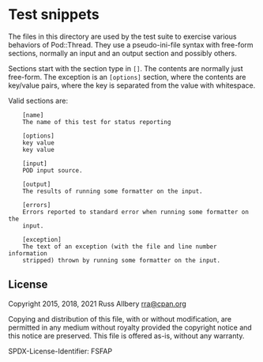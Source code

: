 # Test snippets

The files in this directory are used by the test suite to exercise various
behaviors of Pod::Thread.  They use a pseudo-ini-file syntax with
free-form sections, normally an input and an output section and possibly
others.

Sections start with the section type in `[]`.  The contents are normally
just free-form.  The exception is an `[options]` section, where the
contents are key/value pairs, where the key is separated from the value
with whitespace.

Valid sections are:

```
    [name]
    The name of this test for status reporting
    
    [options]
    key value
    key value
    
    [input]
    POD input source.
    
    [output]
    The results of running some formatter on the input.
    
    [errors]
    Errors reported to standard error when running some formatter on the
    input.
    
    [exception]
    The text of an exception (with the file and line number information
    stripped) thrown by running some formatter on the input.
```

## License

Copyright 2015, 2018, 2021 Russ Allbery <rra@cpan.org>

Copying and distribution of this file, with or without modification, are
permitted in any medium without royalty provided the copyright notice and
this notice are preserved.  This file is offered as-is, without any
warranty.

SPDX-License-Identifier: FSFAP
